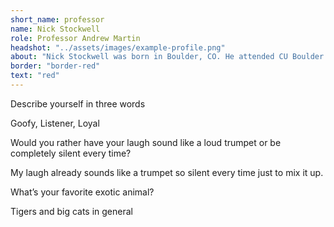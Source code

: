 ```yaml
---
short_name: professor
name: Nick Stockwell
role: Professor Andrew Martin
headshot: "../assets/images/example-profile.png"
about: "Nick Stockwell was born in Boulder, CO. He attended CU Boulder to earn his BFA in Acting and later he attended Wayne State University in Detroit to earn his Masters Degree in Acting.  Nick is primarily trained in theater performance but has enjoyed his limited exposure in the film world. Thank you to everyone involved in this project you are all rock stars"
border: "border-red"
text: "red"
---
```


<p class="question">Describe yourself in three words</p>

<p class="answer">Goofy, Listener, Loyal</p>

<p class="question">Would you rather have your laugh sound like a loud trumpet or be completely silent every time? </p>

<p class="answer">My laugh already sounds like a trumpet so silent every time just to mix it up.</p>

<p class="question">What’s your favorite exotic animal?</p>

<p class="answer">Tigers and big cats in general</p>
